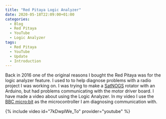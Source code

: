 ```yaml
---
title: "Red Pitaya Logic Analyzer"
date: 2020-05-18T22:09:00+01:00
categories:
  - Blog
  - Red Pitaya
  - YouTube
  - Logic Analyzer
tags:
  - Red Pitaya
  - YouTube
  - Update
  - Introduction
---
```


Back in 2016 one of the original reasons I bought the Red Pitaya was for the logic analyzer feature. I used to to help diagnose problems with a radio project I was working on. I was trying to make a [SatNOGS](https://satnogs.org/) rotator with an Arduino, but had problems communicating with the motor driver board.
I have made a video about using the Logic Analyzer. In my video I use the [BBC micro:bit](https://microbit.org/) as the microcontroller I am diagnosing communication with.

{% include video id="7kDwplWe_To" provider="youtube" %}
